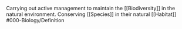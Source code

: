 Carrying out active management to maintain the [[Biodiversity]] in the natural environment.
Conserving [[Species]] in their natural [[Habitat]]
#000-Biology/Definition 